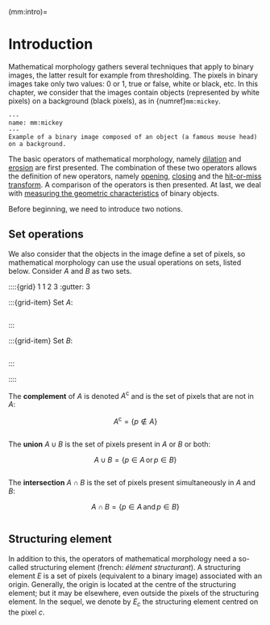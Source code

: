 (mm:intro)=
# Introduction

<!-- Dans le Jahne : quelques exos et interactivités -->

Mathematical morphology gathers several techniques that apply to binary images,
the latter result for example from thresholding.
The pixels in binary images take only two values: 0 or 1, true or false, white or black, etc.
In this chapter, we consider that the images contain objects (represented by white pixels) on a background (black pixels),
as in {numref}`mm:mickey`.

```{figure} set-union.png
---
name: mm:mickey
---
Example of a binary image composed of an object (a famous mouse head) on a background.
```

The basic operators of mathematical morphology, namely [dilation](mm:dilation) and [erosion](mm:erosion) are first presented.
The combination of these two operators allows the definition of new operators, namely [opening](mm:opening), [closing](mm:closing)
and the [hit-or-miss transform](mm:hit-or-miss).
A comparison of the operators is then presented.
At last, we deal with [measuring the geometric characteristics](mm:measure) of binary objects.

Before beginning, we need to introduce two notions.


## Set operations

We also consider that the objects in the image define a set of pixels,
so mathematical morphology can use the usual operations on sets, listed below.
Consider $A$ and $B$ as two sets.

::::{grid} 1 1 2 3
:gutter: 3

:::{grid-item}
Set $A$:
```{figure} set-A.png
```
:::

:::{grid-item}
Set $B$:
```{figure} set-B.png
```
:::

::::

The **complement** of $A$ is denoted $A^\mathrm{c}$ and is the set of pixels that are not in $A$:

$$A^\mathrm{c} = \{p \notin A \}$$

```{figure} set-complement.png
```

The **union** $A \cup B$ is the set of pixels present in $A$ or $B$ or both:

$$A \cup B = \{p \in A \, \mathrm{or} \, p \in B \}$$

```{figure} set-union.png
```

The **intersection** $A \cap B$ is the set of pixels present simultaneously in $A$ and $B$:

$$A \cap B = \{p \in A \, \mathrm{and} \, p \in B \}$$

```{figure} set-intersection.png
```




## Structuring element

In addition to this, the operators of mathematical morphology need a so-called structuring element (french: _élément structurant_).
A structuring element $E$ is a set of pixels (equivalent to a binary image) associated with an origin.
Generally, the origin is located at the centre of the structuring element;
but it may be elsewhere, even outside the pixels of the structuring element.
In the sequel, we denote by $E_c$ the structuring element centred on the pixel $c$.